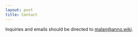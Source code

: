 ```yaml
---
layout: post
title: Contact
---
```


Inquiries and emails should be directed to [malan@anno.wiki][0].

[0]: mailto:malan@anno.wiki
